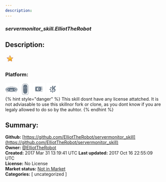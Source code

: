 ```yaml
---
description: 
---
```


### _servermonitor_skill.ElliotTheRobot_  
## Description:  
  
  
![](../.gitbook/assets/star.png)  
  
### Platform:  
 ![Mark I](../.gitbook/assets/mark-1-icon.png)  ![Mark II](../.gitbook/assets/mark-2-icon.png)  ![Picroft](../.gitbook/assets/picroft-icon.png)  ![plasmoid](../.gitbook/assets/kde.png)   
{% hint style="danger" %}
This skill dosnt have any license attatched. It is not adviasable to use this skillnor fork or clone, as you dont know if you are legaly allowed to do so by the auhtor.
{% endhint %}
  
## Summary:  
**Github:** [https://github.com/ElliotTheRobot/servermonitor_skill](https://github.com/ElliotTheRobot/servermonitor_skill)  
**Owner:** [@ElliotTheRobot](https://github.com/ElliotTheRobot)  
**Created:** 2017 Mar 31 13:19:41 UTC  **Last updated:** 2017 Oct 16 22:55:09 UTC  
**License:** No License  
**Market status:** [Not in Market](https://market.mycroft.ai/skill/)  
**Categories:** [ uncategorized ]   
